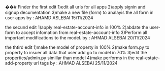 ��#   F i n d e r 
the first edit 
1)edit all urls for all apps
2)apply signin and signup decumentation
3)make a new file (form) to analayis the all form in user apps
by : AHAMD ASLEBAI   15/11/2024


the secund edit 
1)apply real-estate-account-info in 100%
2)abdate the user-form to accept infomation from real-estate-account-info 
3)Perform all important modifications to the model.
by : AHMAD ALSEBAI   20/11/2024


the thtird edit
1)make the model of property in 100%
2)make form.py to property to insuer all data that user add go to model in 70%
3)edit the properties/admin.py simillar than model 
4)make performs in the real-estate-add-property url tags
by : AHMAD ALSEBAI   25/11/2024
